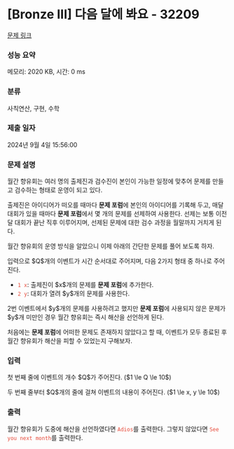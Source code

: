 # [Bronze III] 다음 달에 봐요 - 32209 

[문제 링크](https://www.acmicpc.net/problem/32209) 

### 성능 요약

메모리: 2020 KB, 시간: 0 ms

### 분류

사칙연산, 구현, 수학

### 제출 일자

2024년 9월 4일 15:56:00

### 문제 설명

<p>월간 향유회는 여러 명의 출제진과 검수진이 본인이 가능한 일정에 맞추어 문제를 만들고 검수하는 형태로 운영이 되고 있다.</p>

<p>출제진은 아이디어가 떠오를 때마다 <strong>문제 포럼</strong>에 본인의 아이디어를 기록해 두고, 매달 대회가 있을 때마다 <strong>문제 포럼</strong>에서 몇 개의 문제를 선제하여 사용한다. 선제는 보통 이전 달 대회가 끝난 직후 이루어지며, 선제된 문제에 대한 검수 과정을 월말까지 거치게 된다.</p>

<p>월간 향유회의 운영 방식을 알았으니 이제 아래의 간단한 문제를 풀어 보도록 하자.</p>

<p>입력으로 $Q$개의 이벤트가 시간 순서대로 주어지며, 다음 2가지 형태 중 하나로 주어진다.</p>

<ul>
	<li><span style="color:#e74c3c;"><code>1 x</code></span>: 출제진이 $x$개의 문제를 <strong>문제 포럼</strong>에 추가한다.</li>
	<li><span style="color:#e74c3c;"><code>2 y</code></span>: 대회가 열려 $y$개의 문제를 사용한다.</li>
</ul>

<p>2번 이벤트에서 $y$개의 문제를 사용하려고 했지만 <strong>문제 포럼</strong>에 사용되지 않은 문제가 $y$개 미만인 경우 월간 향유회는 즉시 해산을 선언하게 된다.</p>

<p>처음에는 <strong>문제 포럼</strong>에 어떠한 문제도 존재하지 않았다고 할 때, 이벤트가 모두 종료된 후 월간 향유회가 해산을 피할 수 있었는지 구해보자.</p>

### 입력 

 <p>첫 번째 줄에 이벤트의 개수 $Q$가 주어진다. ($1 \le Q \le 10$)</p>

<p>두 번째 줄부터 $Q$개의 줄에 걸쳐 이벤트의 내용이 주어진다. ($1 \le x, y \le 10$)</p>

### 출력 

 <p>월간 향유회가 도중에 해산을 선언하였다면 <span style="color:#e74c3c;"><code>Adios</code></span>를 출력한다. 그렇지 않았다면 <span style="color:#e74c3c;"><code>See you next month</code></span>를 출력한다.</p>

